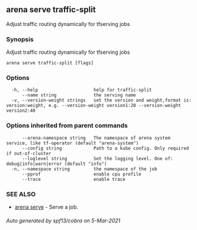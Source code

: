 ## arena serve traffic-split

Adjust traffic routing dynamically for tfserving jobs

### Synopsis

Adjust traffic routing dynamically for tfserving jobs

```
arena serve traffic-split [flags]
```

### Options

```
  -h, --help                     help for traffic-split
      --name string              the serving name
  -v, --version-weight strings   set the version and weight,format is: version:weight, e.g. --version-weight version1:20 --version-weight version2:40
```

### Options inherited from parent commands

```
      --arena-namespace string   The namespace of arena system service, like tf-operator (default "arena-system")
      --config string            Path to a kube config. Only required if out-of-cluster
      --loglevel string          Set the logging level. One of: debug|info|warn|error (default "info")
  -n, --namespace string         the namespace of the job
      --pprof                    enable cpu profile
      --trace                    enable trace
```

### SEE ALSO

* [arena serve](arena_serve.md)	 - Serve a job.

###### Auto generated by spf13/cobra on 5-Mar-2021
